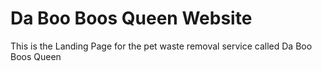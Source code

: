 # Da Boo Boos Queen Website

This is the Landing Page for the pet waste removal service called Da Boo Boos Queen
